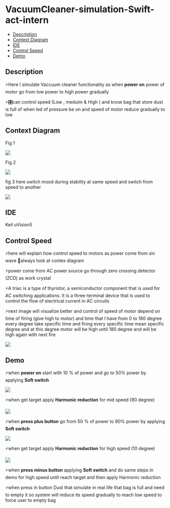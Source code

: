 # VacuumCleaner-simulation-Swift-act-intern
- [Description](#Description)
- [Context Diagram](#Context-Diagram)
- [IDE](#IDE)
- [Control Speed](#Control-Speed)
- [Demo](#Demo)

## Description
<p>⚡Here I simulate Vaccuum cleaner functionality as when <strong>power on</strong> power of motor go from low power to high power gradually </p>
<p>⚡🎛can control speed (Low  , meduim & High ) and know bag that store dust is full of when led of pressure be on and speed of motor reduce gradually to low </p>

## Context Diagram
<p align="center" >
  <p> Fig 1</p>
  <img src="https://github.com/HESHAM47GAMAL/VacuumCleaner-simulation-Swift-act-intern/blob/main/img/Context%20Diagram.png">
  <p> Fig 2</p>
  <img src="https://github.com/HESHAM47GAMAL/VacuumCleaner-simulation-Swift-act-intern/blob/main/img/flow.png" />
  </p>
  <p> fig 3 here switch mood during stability at same speed and switch from speed to another</p>
  <p>
  <img src="https://github.com/HESHAM47GAMAL/VacuumCleaner-simulation-Swift-act-intern/blob/main/img/switch_mood.png" />
  </p>
  
 ## IDE 
 <p> Keil uVision5 </p>
 
 ## Control Speed
 <p> ⚡here will explain how control speed to motors as power come from sin wave 👀always look at contex diagram <p/>
 <p> ⚡power come from AC power source go through zero crossing detector (ZCD) as work crystal </p>
 <p> ⚡A triac is a type of thyristor, a semiconductor component that is used for AC switching applications. It is a three-terminal device that is used to control the flow of electrical current in AC circuits</p>
 <p> ⚡next image will visualize better and control of speed of motor depend on time of firing (give high to motor) and time that I have from 0 to 180 degree every degree take specific time and firing every specific time mean specific degree and at this degree motor will be high until 180 degree and will be high again with next fire </p>
 <p>
  <img src="https://github.com/HESHAM47GAMAL/VacuumCleaner-simulation-Swift-act-intern/blob/main/img/control_speed_to%20_motor.png" />
</p>
 
 
 
 ## Demo 
 <p> ⚡when <strong>power on</strong> start with 10 % of power and go to 50% power  by applying <strong>Soft switch</strong> </p>
 <p>
  <img src="https://github.com/HESHAM47GAMAL/VacuumCleaner-simulation-Swift-act-intern/blob/main/gif/video_p1.gif" />
  </p>
  
  <p> ⚡when get target apply <strong>Harmonic reduction</strong> for mid speed (90 degree) </p> 
  <p>
  <img src="https://github.com/HESHAM47GAMAL/VacuumCleaner-simulation-Swift-act-intern/blob/main/gif/video_p2.gif" />
  </p>
  
   <p> ⚡when <strong>press plus button</strong> go from 50 % of power to 90% power  by applying <strong>Soft switch</strong> </p>
 <p>
  <img src="https://github.com/HESHAM47GAMAL/VacuumCleaner-simulation-Swift-act-intern/blob/main/gif/video_p3.gif" />
  </p>
  
   <p> ⚡when get target apply <strong>Harmonic reduction</strong> for high speed (10 degree) </p> 
  <p>
  <img src="https://github.com/HESHAM47GAMAL/VacuumCleaner-simulation-Swift-act-intern/blob/main/gif/video_p4.gif" />
  </p>
  
   <p> ⚡when <strong>press minus button</strong>  applying <strong>Soft switch</strong> and do same steps in demo for high speed until reach target and then apply Harmonic reduction </p>
   
   <p> ⚡when press in button Dust that simulate in real life that bag is full and need to empty it so system will reduce its speed gradually to reach low speed to force user to empty bag </p>
  
  

